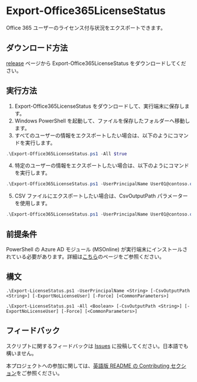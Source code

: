 # Export-Office365LicenseStatus

Office 365 ユーザーのライセンス付与状況をエクスポートできます。

## ダウンロード方法

[release](https://github.com/Microsoft/Export-Office365LicenseStatus/releases) ページから Export-Office365LicenseStatus をダウンロードしてください。

## 実行方法

1. Export-Office365LicenseStatus をダウンロードして、実行端末に保存します。
2. Windows PowerShell を起動して、ファイルを保存したフォルダーへ移動します。
3. すべてのユーザーの情報をエクスポートしたい場合は、以下のようにコマンドを実行します。

  ~~~powershell
.\Export-Office365LicenseStatus.ps1 -All $true
  ~~~

4. 特定のユーザーの情報をエクスポートしたい場合は、以下のようにコマンドを実行します。

  ~~~powershell
.\Export-Office365LicenseStatus.ps1 -UserPrincipalName User01@contoso.onmicrosoft.com
  ~~~

5. CSV ファイルにエクスポートしたい場合は、CsvOutputPath パラメーターを使用します。

  ~~~powershell
.\Export-Office365LicenseStatus.ps1 -UserPrincipalName User01@contoso.onmicrosoft.com -CsvOutputPath C:\temp\exporttest.csv
  ~~~

## 前提条件

PowerShell の Azure AD モジュール (MSOnline) が実行端末にインストールされている必要があります。詳細は[こちら](https://docs.microsoft.com/en-us/powershell/module/msonline/?view=azureadps-1.0)のページをご参照ください。

## 構文

```
.\Export-LicenseStatus.ps1 -UserPrincipalName <String> [-CsvOutputPath <String>] [-ExportNoLicenseUser] [-Force] [<CommonParameters>]
```

```
.\Export-LicenseStatus.ps1 -All <Boolean> [-CsvOutputPath <String>] [-ExportNoLicenseUser] [-Force] [<CommonParameters>]
```

## フィードバック

スクリプトに関するフィードバックは [Issues](https://github.com/Microsoft/Export-Office365LicenseStatus/issues) に投稿してください。日本語でも構いません。

本プロジェクトへの参加に関しては、[英語版 README の Contributing セクション](https://github.com/Microsoft/Export-Office365LicenseStatus/#contributing)をご参照ください。